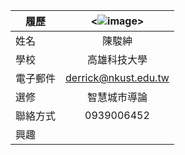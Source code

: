 |      履歷        |<![image](https://github.com/junshen122/Course/assets/165391075/b95f35b1-9899-4c6b-9d76-bc7ad9e34350)>|
| ---------------- |:-----------------------------:|
| 姓名             | 陳駿紳                  |
| 學校             | 高雄科技大學                  |
| 電子郵件         | derrick@nkust.edu.tw          |
| 選修             | 智慧城市導論                  |
聯絡方式        |   0939006452             |
|  興趣               |                           |
